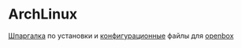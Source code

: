 # ArchLinux

[Шпаргалка](https://github.com/artyvr/archlinux/blob/main/install_archlinux.md) по установки и [конфигурационные](https://github.com/artyvr/archlinux/tree/main/dotfiles/openbox) файлы для [openbox](https://wiki.archlinux.org/title/Openbox)
